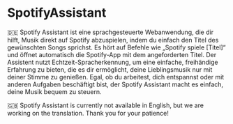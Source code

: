 # SpotifyAssistant

🇩🇪 Spotify Assistant ist eine sprachgesteuerte Webanwendung, die dir hilft, Musik direkt auf Spotify abzuspielen, indem du einfach den Titel des gewünschten Songs sprichst. Es hört auf Befehle wie „Spotify spiele [Titel]“ und öffnet automatisch die Spotify-App mit dem angeforderten Titel. Der Assistent nutzt Echtzeit-Spracherkennung, um eine einfache, freihändige Erfahrung zu bieten, die es dir ermöglicht, deine Lieblingsmusik nur mit deiner Stimme zu genießen. Egal, ob du arbeitest, dich entspannst oder mit anderen Aufgaben beschäftigt bist, der Spotify Assistant macht es einfach, deine Musik bequem zu steuern.

🇬🇧 Spotify Assistant is currently not available in English, but we are working on the translation. Thank you for your patience!
